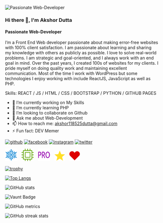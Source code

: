![Passionate Web-Developer](https://scontent.fcgp3-1.fna.fbcdn.net/v/t39.30808-6/311297693_660520595685814_26898352156109177_n.jpg?stp=dst-jpg_p720x720&_nc_cat=105&ccb=1-7&_nc_sid=5f2048&_nc_eui2=AeGh8M-V7PqS3bHh7kU_ZI_FVplch5OwzgJWmVyHk7DOAjKbUlF2svOiVgZHsQnRG1vHrQocdm-Aja4nzFinqhSu&_nc_ohc=-OgskpSOgS0Q7kNvgEqNWOs&_nc_ht=scontent.fcgp3-1.fna&oh=00_AYAwmLdbc5NeLwp0KplFKcJ-t_YNWnwMJGzPzzrkyZUPuA&oe=667DA6AA)


### Hi there 👋, I'm Akshor Dutta
#### Passionate Web-Developer

I’m a Front End Web developer passionate about making error-free websites with 100% client satisfaction. I am passionate about learning and sharing my knowledge with others as publicly as possible. I love to solve real-world problems. I am strategic and goal-oriented, and I always work with an end goal in mind. Over the past years, I created 100s of websites for my clients. I pride myself on doing quality work and maintaining excellent communication. Most of the time I work with WordPress but some technologies I enjoy working with include ReactJS, JavaScript as well as PHP.

Skills: REACT / JS / HTML / CSS / BOOTSTRAP / PYTHON / GITHUB PAGES

- 🔭 I’m currently working on My Skills 
- 🌱 I’m currently learning PHP 
- 👯 I’m looking to collaborate on Github 
- 💬 Ask me about Web-Development 
- 📫 How to reach me: akshor118525dutta@gmail.com 
- ⚡ Fun fact: DEV Memer 


[<img src='https://cdn.jsdelivr.net/npm/simple-icons@3.0.1/icons/github.svg' alt='github' height='40'>](https://github.com/Developer-Akshor)  [<img src='https://cdn.jsdelivr.net/npm/simple-icons@3.0.1/icons/facebook.svg' alt='facebook' height='40'>](https://www.facebook.com/akshor.glober)  [<img src='https://cdn.jsdelivr.net/npm/simple-icons@3.0.1/icons/instagram.svg' alt='instagram' height='40'>](https://www.instagram.com/akshor_datta/)  [<img src='https://cdn.jsdelivr.net/npm/simple-icons@3.0.1/icons/twitter.svg' alt='twitter' height='40'>](https://twitter.com/@AkshorD)  

<a href='https://archiveprogram.github.com/'><img src='https://raw.githubusercontent.com/acervenky/animated-github-badges/master/assets/acbadge.gif' width='40' height='40'></a> <a href='https://docs.github.com/en/developers'><img src='https://raw.githubusercontent.com/acervenky/animated-github-badges/master/assets/devbadge.gif' width='40' height='40'></a> <a href='https://github.com/pricing'><img src='https://raw.githubusercontent.com/acervenky/animated-github-badges/master/assets/pro.gif' width='40' height='40'></a> <a href='https://stars.github.com/'><img src='https://raw.githubusercontent.com/acervenky/animated-github-badges/master/assets/starbadge.gif' width='35' height='35'></a> <a href='https://docs.github.com/en/github/supporting-the-open-source-community-with-github-sponsors'><img src='https://raw.githubusercontent.com/acervenky/animated-github-badges/master/assets/sponsorbadge.gif' width='35' height='35'></a> 

[![trophy](https://github-profile-trophy.vercel.app/?username=Developer-Akshor)](https://github.com/ryo-ma/github-profile-trophy)

[![Top Langs](https://github-readme-stats.vercel.app/api/top-langs/?username=Developer-Akshor)](https://github.com/anuraghazra/github-readme-stats)

![GitHub stats](https://github-readme-stats.vercel.app/api?username=Developer-Akshor&show_icons=true&count_private=true)  

![Vaunt Badge](https://api.vaunt.dev/v1/github/entities/Developer-Akshor/contributions?format=svg&private=true)  

![GitHub metrics](https://metrics.lecoq.io/Developer-Akshor)  

![GitHub streak stats](https://streak-stats.demolab.com/?user=Developer-Akshor)  

